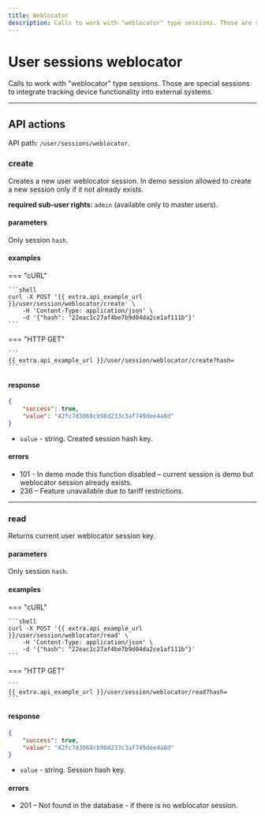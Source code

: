 ```yaml
---
title: Weblocator
description: Calls to work with "weblocator" type sessions. Those are special sessions to integrate tracking device functionality into external systems.
---
```


# User sessions weblocator

Calls to work with "weblocator" type sessions. Those are special sessions to integrate tracking 
device functionality into external systems.

<hr>

## API actions

API path: `/user/sessions/weblocator`.

### create

Creates a new user weblocator session.
In demo session allowed to create a new session only if it not already exists.

**required sub-user rights**: `admin` (available only to master users).

#### parameters

Only session `hash`.

#### examples

=== "cURL"

    ```shell
    curl -X POST '{{ extra.api_example_url }}/user/session/weblocator/create' \
        -H 'Content-Type: application/json' \ 
        -d '{"hash": "22eac1c27af4be7b9d04da2ce1af111b"}'
    ```
    
=== "HTTP GET"

    ```
    {{ extra.api_example_url }}/user/session/weblocator/create?hash=
    ```

#### response

```json
{
    "success": true,
    "value": "42fc7d3068cb98d233c3af749dee4a8d"
}
```

* `value` - string. Created session hash key.

#### errors

* 101 - In demo mode this function disabled – current session is demo but weblocator session already exists.
* 236 – Feature unavailable due to tariff restrictions.

<hr>

### read

Returns current user weblocator session key.

#### parameters

Only session `hash`.

#### examples

=== "cURL"

    ```shell
    curl -X POST '{{ extra.api_example_url }}/user/session/weblocator/read' \
        -H 'Content-Type: application/json' \ 
        -d '{"hash": "22eac1c27af4be7b9d04da2ce1af111b"}'
    ```
    
=== "HTTP GET"

    ```
    {{ extra.api_example_url }}/user/session/weblocator/read?hash=
    ```

#### response

```json
{
    "success": true,
    "value": "42fc7d3068cb98d233c3af749dee4a8d"
}
```

* `value` - string. Session hash key.

#### errors

* 201 – Not found in the database - if there is no weblocator session.
